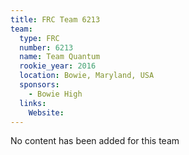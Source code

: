 ```yaml
---
title: FRC Team 6213
team:
  type: FRC
  number: 6213
  name: Team Quantum
  rookie_year: 2016
  location: Bowie, Maryland, USA
  sponsors:
    - Bowie High
  links:
    Website: 
---
```

No content has been added for this team